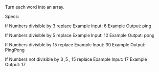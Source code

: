 Turn each word into an array.

Specs:

If Numbers divisible by 3  replace Example Input: 6 Example Output: ping

If Numbers divisible by 5  replace Example Input: 10 Example Output: pong

If Numbers divisible by 15  replace Example Input: 30 Example Output: PingPong

If Numbers not divisible by 3 ,5 , 15  replace Example Input: 17 Example Output: 17
